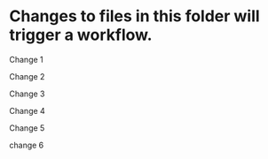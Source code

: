 # Changes to files in this folder will trigger a workflow.

Change 1

Change 2

Change 3

Change 4

Change 5

change 6
